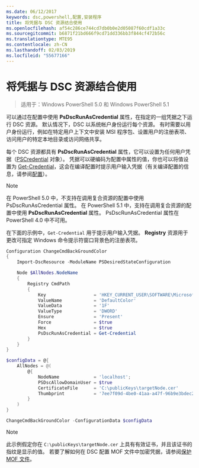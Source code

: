 ```yaml
---
ms.date: 06/12/2017
keywords: dsc,powershell,配置,安装程序
title: 将凭据与 DSC 资源结合使用
ms.openlocfilehash: af54c286ce744cd7db0b0e2d05087f60cdf1a33c
ms.sourcegitcommit: b6871f21bd666f9cd71dd336bb3f844cf472b56c
ms.translationtype: MTE95
ms.contentlocale: zh-CN
ms.lasthandoff: 02/03/2019
ms.locfileid: "55677166"
---
```

# <a name="use-credentials-with-dsc-resources"></a>将凭据与 DSC 资源结合使用

> 适用于：Windows PowerShell 5.0 和 Windows PowerShell 5.1

可以通过在配置中使用 **PsDscRunAsCredential** 属性，在指定的一组凭据之下运行 DSC 资源。
默认情况下，DSC 以系统帐户身份运行每个资源。
有时需要以用户身份运行，例如在特定用户上下文中安装 MSI 程序包、设置用户的注册表项、访问用户的特定本地目录或访问网络共享。

每个 DSC 资源都具有 **PsDscRunAsCredential** 属性，它可以设置为任何用户凭据（[PSCredential](/dotnet/api/system.management.automation.pscredential) 对象）。
凭据可以硬编码为配置中属性的值，你也可以将值设置为 [Get-Credential](/powershell/module/Microsoft.PowerShell.Security/Get-Credential)，这会在编译配置时提示用户输入凭据（有关编译配置的信息，请参阅[配置](configurations.md)）。

> [!NOTE]
> 在 PowerShell 5.0 中，不支持在调用复合资源的配置中使用 PsDscRunAsCredential 属性。
> 在 PowerShell 5.1 中，支持在调用复合资源的配置中使用 **PsDscRunAsCredential** 属性。
> PsDscRunAsCredential 属性在 PowerShell 4.0 中不可用。

在下面的示例中，`Get-Credential` 用于提示用户输入凭据。
**Registry** 资源用于更改可指定 Windows 命令提示符窗口背景色的注册表项。

```powershell
Configuration ChangeCmdBackGroundColor
{
    Import-DscResource -ModuleName PSDesiredStateConfiguration

    Node $AllNodes.NodeName
    {
        Registry CmdPath
        {
            Key                  = 'HKEY_CURRENT_USER\SOFTWARE\Microsoft\Command Processor'
            ValueName            = 'DefaultColor'
            ValueData            = '1F'
            ValueType            = 'DWORD'
            Ensure               = 'Present'
            Force                = $true
            Hex                  = $true
            PsDscRunAsCredential = Get-Credential
        }
    }
}

$configData = @{
    AllNodes = @(
        @{
            NodeName             = 'localhost';
            PSDscAllowDomainUser = $true
            CertificateFile      = 'C:\publicKeys\targetNode.cer'
            Thumbprint           = '7ee7f09d-4be0-41aa-a47f-96b9e3bdec25'
        }
    )
}

ChangeCmdBackGroundColor -ConfigurationData $configData
```

> [!NOTE]
> 此示例假定你在 `C:\publicKeys\targetNode.cer` 上具有有效证书，并且该证书的指纹是显示的值。
> 若要了解如何在 DSC 配置 MOF 文件中加密凭据，请参阅[保护 MOF 文件](../pull-server/secureMOF.md)。
